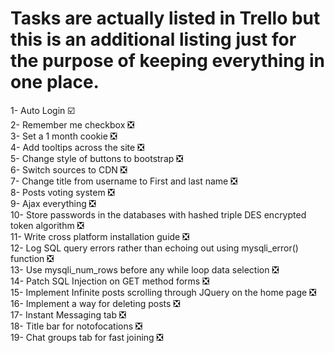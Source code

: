 # Tasks are actually listed in Trello but this is an additional listing just for the purpose of keeping everything in one place.
1- Auto Login  :ballot_box_with_check:   
2- Remember me checkbox :negative_squared_cross_mark:   
3- Set a 1 month cookie :negative_squared_cross_mark:   
4- Add tooltips across the site :negative_squared_cross_mark:   
5- Change style of buttons to bootstrap :negative_squared_cross_mark:   
6- Switch sources to CDN :negative_squared_cross_mark:   
7- Change title from username to First and last name :negative_squared_cross_mark:  
8- Posts voting system :negative_squared_cross_mark:  
9- Ajax everything :negative_squared_cross_mark:  
10- Store passwords in the databases with hashed triple DES encrypted token algorithm :negative_squared_cross_mark:  
11- Write cross platform installation guide :negative_squared_cross_mark:  
12- Log SQL query errors rather than echoing out using mysqli_error() function :negative_squared_cross_mark:  
13- Use mysqli_num_rows before any while loop data selection :negative_squared_cross_mark:  
14- Patch SQL Injection on GET method forms :negative_squared_cross_mark:  
15- Implement Infinite posts scrolling through JQuery on the home page :negative_squared_cross_mark:  
16- Implement a way for deleting posts :negative_squared_cross_mark:  
17- Instant Messaging tab :negative_squared_cross_mark:  
18- Title bar for notofocations :negative_squared_cross_mark:  
19- Chat groups tab for fast joining :negative_squared_cross_mark:  
